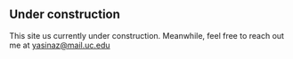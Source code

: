 ## Under construction

This site us currently under construction. Meanwhile, feel free to reach out me at yasinaz@mail.uc.edu